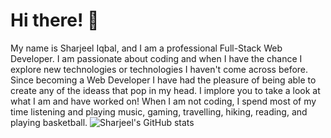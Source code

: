 # Hi there! 👋
My name is Sharjeel Iqbal, and I am a professional Full-Stack Web Developer. I am passionate about coding and when I have the chance I explore new technologies or technologies I haven't come across before. Since becoming a Web Developer I have had the pleasure of being able to create any of the ideass that pop in my head. I implore you to take a look at what I am and have worked on! When I am not coding, I spend most of my time listening and playing music, gaming, travelling, hiking, reading, and playing basketball. 
![Sharjeel's GitHub stats](https://github-readme-stats.vercel.app/api?username=SharjeelSiqbal&show_icons=true&theme=dracula)



<!---
SharjeelSIqbal/SharjeelSIqbal is a ✨ special ✨ repository because its `README.md` (this file) appears on your GitHub profile.
You can click the Preview link to take a look at your changes.
--->
